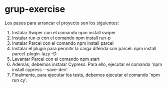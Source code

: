 # grup-exercise

Los pasos para arrancar el proyecto son los siguientes:

1. Instalar Swiper con el comando npm install swiper
2. Instalar run-p con el comando npm install run-p
3. Instalar Parcel con el comando npm install parcel
4. Instalar el plugin para permitir la carga diferida con parcel: npm install parcel-plugin-lazy -D
5. Levantar Parcel con el comando npm start
6. Además, debemos instalar Cypress. Para ello, ejecutar el comando 'npm install cypress --save-dev'.
7. Finalmente, para ejecutar los tests, debemos ejecutar el comando 'npm run cy'.
